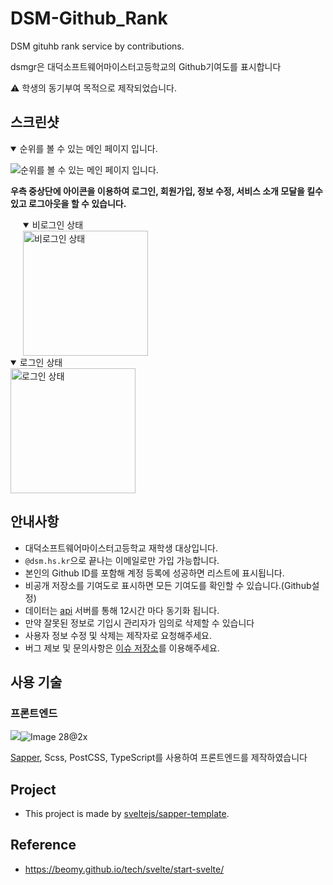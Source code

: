 # DSM-Github_Rank

DSM gituhb rank service by contributions.

dsmgr은 대덕소프트웨어마이스터고등학교의 Github기여도를 표시합니다

⚠️ 학생의 동기부여 목적으로 제작되었습니다.

## 스크린샷

<details open>
    <summary>순위를 볼 수 있는 메인 페이지 입니다.</summary>
  
![순위를 볼 수 있는 메인 페이지 입니다.](https://user-images.githubusercontent.com/48552260/116664414-66a1b780-a9d3-11eb-8392-dceb96f435ce.png)
</details>

<b>우측 중상단에 아이콘을 이용하여 로그인, 회원가입, 정보 수정, 서비스 소개 모달을 킬수 있고 로그아웃을 할 수 있습니다.</b>

  <details open style="margin-left: 20px;">
      <summary>비로그인 상태</summary>
      <img width="200px" alt="비로그인 상태" src="https://user-images.githubusercontent.com/48552260/116672257-eed88a80-a9dc-11eb-90fe-f6a0582afd89.png" />
  </details>
  <details open>
      <summary>로그인 상태</summary>
      <img width="200px" alt="로그인 상태" src="https://user-images.githubusercontent.com/48552260/116672205-dff1d800-a9dc-11eb-9424-affc0d7a0e59.png" />
  </details>



## 안내사항

- 대덕소프트웨어마이스터고등학교 재학생 대상입니다.
- `@dsm.hs.kr`으로 끝나는 이메일로만 가입 가능합니다.
- 본인의 Github ID를 포함해 계정 등록에 성공하면 리스트에 표시됩니다.
- 비공개 저장소를 기여도로 표시하면 모든 기여도를 확인할 수 있습니다.(Github설정)
- 데이터는 [api](https://github.com/la-crima/git-rank-api) 서버를 통해 12시간 마다 동기화 됩니다.
- 만약 잘못된 정보로 기입시 관리자가 임의로 삭제할 수 있습니다
- 사용자 정보 수정 및 삭제는 제작자로 요청해주세요.
- 버그 제보 및 문의사항은 [이슈 저장소](https://github.com/DSMGR/suggestion)를 이용해주세요.

## 사용 기술

### 프론트엔드

![](./docs/images/technology.svg)![Image 28@2x](https://user-images.githubusercontent.com/48552260/116671924-7eca0480-a9dc-11eb-962f-6db81f717360.png)

[Sapper](https://github.com/sveltejs/sapper/blob/master/README.md), Scss, PostCSS, TypeScript를 사용하여 프론트엔드를 제작하였습니다

## Project

- This project is made by [sveltejs/sapper-template](https://github.com/sveltejs/sapper-template).

## Reference

- https://beomy.github.io/tech/svelte/start-svelte/
